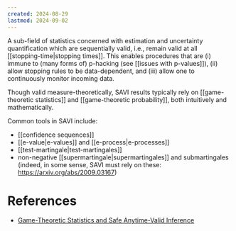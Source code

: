 ```yaml
---
created: 2024-08-29
lastmod: 2024-09-02
---
```

A sub-field of statistics concerned with estimation and uncertainty quantification which are sequentially valid, i.e., remain valid at all [[stopping-time|stopping times]]. This enables procedures that are (i) immune to (many forms of) p-hacking (see [[issues with p-values]]), (ii) allow stopping rules to be data-dependent, and (iii) allow one to continuously monitor incoming data. 

Though valid measure-theoretically, SAVI results typically rely on [[game-theoretic statistics]] and [[game-theoretic probability]], both intuitively and mathematically. 

Common tools in SAVI include: 
- [[confidence sequences]]
- [[e-value|e-values]] and [[e-process|e-processes]] 
- [[test-martingale|test-martingales]]
- non-negative [[supermartingale|supermartingales]] and submartingales (indeed, in some sense, SAVI must rely on these: https://arxiv.org/abs/2009.03167)

# References 

- [Game-Theoretic Statistics and Safe Anytime-Valid Inference](https://arxiv.org/pdf/2210.01948.pdf)

